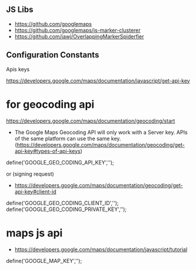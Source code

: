 JS Libs
--------


* https://github.com/googlemaps
* https://github.com/googlemaps/js-marker-clusterer
* https://github.com/jawj/OverlappingMarkerSpiderfier

Configuration Constants
------------------------

Apis keys

https://developers.google.com/maps/documentation/javascript/get-api-key

for geocoding api
==================

https://developers.google.com/maps/documentation/geocoding/start


* The Google Maps Geocoding API will only work with a Server key. APIs of the same platform can use the same key.
(https://developers.google.com/maps/documentation/geocoding/get-api-key#types-of-api-keys)

define('GOOGLE_GEO_CODING_API_KEY','');

or (signing request)

* https://developers.google.com/maps/documentation/geocoding/get-api-key#client-id

define('GOOGLE_GEO_CODING_CLIENT_ID','');
define('GOOGLE_GEO_CODING_PRIVATE_KEY','');

maps js api
==============

* https://developers.google.com/maps/documentation/javascript/tutorial

define('GOOGLE_MAP_KEY','');
